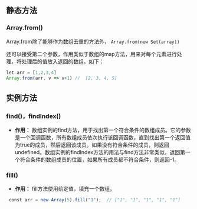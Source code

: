 ## 静态方法
### Array.from()
Array.from除了能够作为数组去重的方法外，
`Array.from(new Set(array))`

还可以接受第二个参数，作用类似于数组的map方法，用来对每个元素进行处理，将处理后的值放入返回的数组。如下：
```js
let arr = [1,2,3,4]
Array.from(arr, v => v+1) //  [2, 3, 4, 5]
```
## 实例方法

### find()，findIndex()
- **作用：** 数组实例的find方法，用于找出第一个符合条件的数组成员。它的参数是一个回调函数，所有数组成员依次执行该回调函数，直到找出第一个返回值为true的成员，然后返回该成员。如果没有符合条件的成员，则返回undefined。数组实例的findIndex方法的用法与find方法非常类似，返回第一个符合条件的数组成员的位置，如果所有成员都不符合条件，则返回-1。
### fill()
- **作用：** fill方法使用给定值，填充一个数组。

```js
 const arr = new Array(5).fill("1");  // ["1", "1", "1", "1", "1"]
```